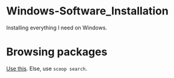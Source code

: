 # Windows-Software_Installation
Installing everything I need on Windows.

# Browsing packages
[Use this](https://rasa.github.io/scoop-directory/search). Else, use `scoop search`.
